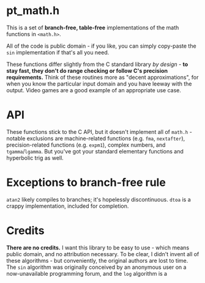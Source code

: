 # pt_math.h
This is a set of **branch-free, table-free** implementations of the math functions in `<math.h>`.

All of the code is public domain - if you like, you can simply copy-paste the `sin` implementation if that's all you need.

These functions differ slightly from the C standard library *by design* - **to stay fast, they don't do range checking or follow C's precision requirements.** Think of these routines more as "decent approximations", for when you know the particular input domain and you have leeway with the output. Video games are a good example of an appropriate use case.

# API
These functions stick to the C API, but it doesn't implement all of `math.h` - notable exclusions are machine-related functions (e.g. `fma`, `nextafter`), precision-related functions (e.g. `expm1`), complex numbers, and `tgamma`/`lgamma`. But you've got your standard elementary functions and hyperbolic trig as well.

# Exceptions to branch-free rule
`atan2` likely compiles to branches; it's hopelessly discontinuous.
`dtoa` is a crappy implementation, included for completion.

# Credits
**There are no credits.** I want this library to be easy to use - which means public domain, and no attribution necessary.
To be clear, I didn't invent all of these algorithms - but conveniently, the original authors are lost to time.
The `sin` algorithm was originally conceived by an anonymous user on a now-unavailable programming forum, and the `log` algorithm is a 
